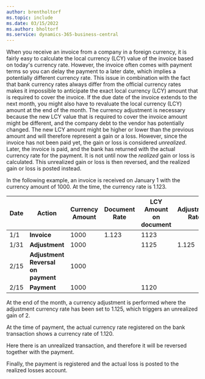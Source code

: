 ```yaml
---
author: brentholtorf
ms.topic: include
ms.date: 03/15/2022
ms.author: bholtorf
ms.service: dynamics-365-business-central
---
```

When you receive an invoice from a company in a foreign currency, it is fairly easy to calculate the local currency (LCY) value of the invoice based on today's currency rate. However, the invoice often comes with payment terms so you can delay the payment to a later date, which implies a potentially different currency rate. This issue in combination with the fact that bank currency rates always differ from the official currency rates makes it impossible to anticipate the exact local currency (LCY) amount that is required to cover the invoice. If the due date of the invoice extends to the next month, you might also have to revaluate the local currency (LCY) amount at the end of the month. The currency adjustment is necessary because the new LCY value that is required to cover the invoice amount might be different, and the company debt to the vendor has potentially changed. The new LCY amount might be higher or lower than the previous amount and will therefore represent a gain or a loss. However, since the invoice has not been paid yet, the gain or loss is considered *unrealized*. Later, the invoice is paid, and the bank has returned with the actual currency rate for the payment. It is not until now the *realized* gain or loss is calculated. This unrealized gain or loss is then reversed, and the realized gain or loss is posted instead.

In the following example, an invoice is received on January 1 with the currency amount of 1000. At the time, the currency rate is 1.123.

|Date|Action|Currency Amount|Document Rate|LCY Amount on document|Adjustment Rate|Unrealized Gains Amount|Payment Rate|Realized Losses Amount|  
|-----|----------|------------|-----------|---------|-----------|-------------|---------|---------|
|1/1|**Invoice**|1000|1.123|1123|||||
|1/31|**Adjustment**|1000||1125|1.125|2|||
|2/15|**Adjustment Reversal on payment**|1000||||-2|||
|2/15|**Payment**|1000||1120|||1.120|-3|

At the end of the month, a currency adjustment is performed where the adjustment currency rate has been set to 1.125, which triggers an unrealized gain of 2.

At the time of payment, the actual currency rate registered on the bank transaction shows a currency rate of 1.120.

Here there is an unrealized transaction, and therefore it will be reversed together with the payment.

Finally, the payment is registered and the actual loss is posted to the realized losses account.
